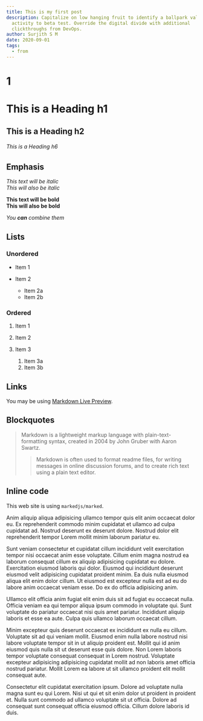 ```yaml
---
title: This is my first post
description: Capitalize on low hanging fruit to identify a ballpark value added
  activity to beta test. Override the digital divide with additional
  clickthroughs from DevOps.
author: Surjith S M
date: 2020-09-01
tags:
  - from
---
```

# 1﻿

# This is a Heading h1

## This is a Heading h2

###### This is a Heading h6

## Emphasis

*This text will be italic*\
*This will also be italic*

**This text will be bold**\
**This will also be bold**

*You **can** combine them*

## Lists

### Unordered

* Item 1
* Item 2

  * Item 2a
  * Item 2b

### Ordered

1. Item 1
2. Item 2
3. Item 3

   1. Item 3a
   2. Item 3b

## Links

You may be using [Markdown Live Preview](https://markdownlivepreview.com/).

## Blockquotes

> Markdown is a lightweight markup language with plain-text-formatting syntax, created in 2004 by John Gruber with Aaron Swartz.
>
> > Markdown is often used to format readme files, for writing messages in online discussion forums, and to create rich text using a plain text editor.

## Inline code

This web site is using `markedjs/marked`.

Anim aliquip aliqua adipisicing ullamco tempor quis elit anim occaecat dolor eu. Ex reprehenderit commodo minim cupidatat et ullamco ad culpa cupidatat ad. Nostrud deserunt ex deserunt dolore. Nostrud dolor elit reprehenderit tempor Lorem mollit minim laborum pariatur eu.

Sunt veniam consectetur et cupidatat cillum incididunt velit exercitation tempor nisi occaecat anim esse voluptate. Cillum enim magna nostrud ea laborum consequat cillum ex aliquip adipisicing cupidatat eu dolore. Exercitation eiusmod laboris qui dolor. Eiusmod qui incididunt deserunt eiusmod velit adipisicing cupidatat proident minim. Ea duis nulla eiusmod aliqua elit enim dolor cillum. Ut eiusmod est excepteur nulla est ad eu do labore anim occaecat veniam esse. Do ex do officia adipisicing anim.

Ullamco elit officia anim fugiat elit enim duis sit ad fugiat eu occaecat nulla. Officia veniam ea qui tempor aliqua ipsum commodo in voluptate qui. Sunt voluptate do pariatur occaecat nisi quis amet pariatur. Incididunt aliquip laboris et esse ea aute. Culpa quis ullamco laborum occaecat cillum.

Minim excepteur quis deserunt occaecat ex incididunt ex nulla eu cillum. Voluptate sit ad qui veniam mollit. Eiusmod enim nulla labore nostrud nisi labore voluptate tempor sit in ut aliquip proident est. Mollit qui id anim eiusmod quis nulla sit ut deserunt esse quis dolore. Non Lorem laboris tempor voluptate consequat consequat in Lorem nostrud. Voluptate excepteur adipisicing adipisicing cupidatat mollit ad non laboris amet officia nostrud pariatur. Mollit Lorem ea labore ut sit ullamco proident elit mollit consequat aute.

Consectetur elit cupidatat exercitation ipsum. Dolore ad voluptate nulla magna sunt eu qui Lorem. Nisi ut qui et sit enim dolor ut proident in proident et. Nulla sunt commodo ad ullamco voluptate sit ut officia. Dolore ad consequat sunt consequat officia eiusmod officia. Cillum dolore laboris id duis.